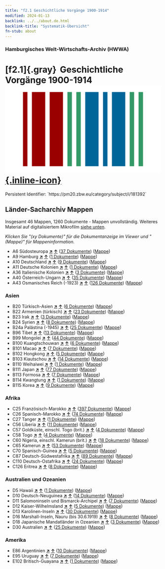 ```yaml
---
title: "f2.1 Geschichtliche Vorgänge 1900-1914"
modified: 2024-01-13
backlink: ../../about.de.html
backlink-title: "Systematik-Übersicht"
fn-stub: about
---
```


### Hamburgisches Welt-Wirtschafts-Archiv (HWWA)

# [f2.1]{.gray}&#8201; Geschichtliche Vorgänge 1900-1914 &#160; [![Wikidata](/images/Wikidata-logo.svg "Wikidata"){.inline-icon}](http://www.wikidata.org/entity/Q104699618)

<div class="hint">Persistent Identifier: `https://pm20.zbw.eu/category/subject/i/181392`</div>







## Länder-Sacharchiv Mappen






Insgesamt 46 Mappen, 1260 Dokumente - Mappen unvollständig. Weiteres Material auf digitalisiertem Mikrofilm [siehe unten](#filmsections).

_Klicken Sie "(xy Dokumente)" für die Dokumentanzeige im Viewer und "(Mappe)" für Mappeninformation._



- A6 Südosteuropa [**&nearr;**](../../../geo/i/140900/about.de.html "Südosteuropa (alle Mappen)") [**&uarr;**](../../../geo/about.de.html#A6 "Ländersystematik") (<a href="https://pm20.zbw.eu/iiifview/folder/sh/140900,181392" title="über: Südosteuropa : Geschichtliche Vorgänge 1900-1914" target="_blank">37 Dokumente</a>) ([Mappe](../../../../folder/sh/1409xx/140900/1813xx/181392/about.de.html))
- A9 Hamburg [**&nearr;**](../../../geo/i/140905/about.de.html "Hamburg (alle Mappen)") [**&uarr;**](../../../geo/about.de.html#A9 "Ländersystematik") (<a href="https://pm20.zbw.eu/iiifview/folder/sh/140905,181392" title="über: Hamburg : Geschichtliche Vorgänge 1900-1914" target="_blank">1 Dokumente</a>) ([Mappe](../../../../folder/sh/1409xx/140905/1813xx/181392/about.de.html))
- A10 Deutschland [**&nearr;**](../../../geo/i/126128/about.de.html "Deutschland (alle Mappen)") [**&uarr;**](../../../geo/about.de.html#A10 "Ländersystematik") (<a href="https://pm20.zbw.eu/iiifview/folder/sh/126128,181392" title="über: Deutschland : Geschichtliche Vorgänge 1900-1914" target="_blank">9 Dokumente</a>) ([Mappe](../../../../folder/sh/1261xx/126128/1813xx/181392/about.de.html))
- A11 Deutsche Kolonien [**&nearr;**](../../../geo/i/140960/about.de.html "Deutsche Kolonien (alle Mappen)") [**&uarr;**](../../../geo/about.de.html#A11 "Ländersystematik") (<a href="https://pm20.zbw.eu/iiifview/folder/sh/140960,181392" title="über: Deutsche Kolonien : Geschichtliche Vorgänge 1900-1914" target="_blank">1 Dokumente</a>) ([Mappe](../../../../folder/sh/1409xx/140960/1813xx/181392/about.de.html))
- A36 Italienische Kolonien [**&nearr;**](../../../geo/i/141012/about.de.html "Italienische Kolonien (alle Mappen)") [**&uarr;**](../../../geo/about.de.html#A36 "Ländersystematik") (<a href="https://pm20.zbw.eu/iiifview/folder/sh/141012,181392" title="über: Italienische Kolonien : Geschichtliche Vorgänge 1900-1914" target="_blank">3 Dokumente</a>) ([Mappe](../../../../folder/sh/1410xx/141012/1813xx/181392/about.de.html))
- A40 Österreich-Ungarn [**&nearr;**](../../../geo/i/126127/about.de.html "Österreich-Ungarn (alle Mappen)") [**&uarr;**](../../../geo/about.de.html#A40 "Ländersystematik") (<a href="https://pm20.zbw.eu/iiifview/folder/sh/126127,181392" title="über: Österreich-Ungarn : Geschichtliche Vorgänge 1900-1914" target="_blank">35 Dokumente</a>) ([Mappe](../../../../folder/sh/1261xx/126127/1813xx/181392/about.de.html))
- A43 Osmanisches Reich (-1923) [**&nearr;**](../../../geo/i/141034/about.de.html "Osmanisches Reich (-1923) (alle Mappen)") [**&uarr;**](../../../geo/about.de.html#A43 "Ländersystematik") (<a href="https://pm20.zbw.eu/iiifview/folder/sh/141034,181392" title="über: Osmanisches Reich (-1923) : Geschichtliche Vorgänge 1900-1914" target="_blank">126 Dokumente</a>) ([Mappe](../../../../folder/sh/1410xx/141034/1813xx/181392/about.de.html))

### Asien

- B20 Türkisch-Asien [**&nearr;**](../../../geo/i/141108/about.de.html "Türkisch-Asien (alle Mappen)") [**&uarr;**](../../../geo/about.de.html#B20 "Ländersystematik") (<a href="https://pm20.zbw.eu/iiifview/folder/sh/141108,181392" title="über: Türkisch-Asien : Geschichtliche Vorgänge 1900-1914" target="_blank">6 Dokumente</a>) ([Mappe](../../../../folder/sh/1411xx/141108/1813xx/181392/about.de.html))
- B22 Armenien (türkisch) [**&nearr;**](../../../geo/i/141112/about.de.html "Armenien (türkisch) (alle Mappen)") [**&uarr;**](../../../geo/about.de.html#B22 "Ländersystematik") (<a href="https://pm20.zbw.eu/iiifview/folder/sh/141112,181392" title="über: Armenien (türkisch) : Geschichtliche Vorgänge 1900-1914" target="_blank">23 Dokumente</a>) ([Mappe](../../../../folder/sh/1411xx/141112/1813xx/181392/about.de.html))
- B23 Irak [**&nearr;**](../../../geo/i/141113/about.de.html "Irak (alle Mappen)") [**&uarr;**](../../../geo/about.de.html#B23 "Ländersystematik") (<a href="https://pm20.zbw.eu/iiifview/folder/sh/141113,181392" title="über: Irak : Geschichtliche Vorgänge 1900-1914" target="_blank">3 Dokumente</a>) ([Mappe](../../../../folder/sh/1411xx/141113/1813xx/181392/about.de.html))
- B24 Syrien [**&nearr;**](../../../geo/i/141114/about.de.html "Syrien (alle Mappen)") [**&uarr;**](../../../geo/about.de.html#B24 "Ländersystematik") (<a href="https://pm20.zbw.eu/iiifview/folder/sh/141114,181392" title="über: Syrien : Geschichtliche Vorgänge 1900-1914" target="_blank">8 Dokumente</a>) ([Mappe](../../../../folder/sh/1411xx/141114/1813xx/181392/about.de.html))
- B24a Palästina (-1945) [**&nearr;**](../../../geo/i/141115/about.de.html "Palästina (-1945) (alle Mappen)") [**&uarr;**](../../../geo/about.de.html#B24a "Ländersystematik") (<a href="https://pm20.zbw.eu/iiifview/folder/sh/141115,181392" title="über: Palästina (-1945) : Geschichtliche Vorgänge 1900-1914" target="_blank">25 Dokumente</a>) ([Mappe](../../../../folder/sh/1411xx/141115/1813xx/181392/about.de.html))
- B96 Tibet [**&nearr;**](../../../geo/i/141259/about.de.html "Tibet (alle Mappen)") [**&uarr;**](../../../geo/about.de.html#B96 "Ländersystematik") (<a href="https://pm20.zbw.eu/iiifview/folder/sh/141259,181392" title="über: Tibet : Geschichtliche Vorgänge 1900-1914" target="_blank">13 Dokumente</a>) ([Mappe](../../../../folder/sh/1412xx/141259/1813xx/181392/about.de.html))
- B99 Mongolei [**&nearr;**](../../../geo/i/141261/about.de.html "Mongolei (alle Mappen)") [**&uarr;**](../../../geo/about.de.html#B99 "Ländersystematik") (<a href="https://pm20.zbw.eu/iiifview/folder/sh/141261,181392" title="über: Mongolei : Geschichtliche Vorgänge 1900-1914" target="_blank">44 Dokumente</a>) ([Mappe](../../../../folder/sh/1412xx/141261/1813xx/181392/about.de.html))
- B100 Kuangtschouwan [**&nearr;**](../../../geo/i/141266/about.de.html "Kuangtschouwan (alle Mappen)") [**&uarr;**](../../../geo/about.de.html#B100 "Ländersystematik") (<a href="https://pm20.zbw.eu/iiifview/folder/sh/141266,181392" title="über: Kuangtschouwan : Geschichtliche Vorgänge 1900-1914" target="_blank">6 Dokumente</a>) ([Mappe](../../../../folder/sh/1412xx/141266/1813xx/181392/about.de.html))
- B101 Macao [**&nearr;**](../../../geo/i/141267/about.de.html "Macao (alle Mappen)") [**&uarr;**](../../../geo/about.de.html#B101 "Ländersystematik") (<a href="https://pm20.zbw.eu/iiifview/folder/sh/141267,181392" title="über: Macao : Geschichtliche Vorgänge 1900-1914" target="_blank">7 Dokumente</a>) ([Mappe](../../../../folder/sh/1412xx/141267/1813xx/181392/about.de.html))
- B102 Hongkong [**&nearr;**](../../../geo/i/141268/about.de.html "Hongkong (alle Mappen)") [**&uarr;**](../../../geo/about.de.html#B102 "Ländersystematik") (<a href="https://pm20.zbw.eu/iiifview/folder/sh/141268,181392" title="über: Hongkong : Geschichtliche Vorgänge 1900-1914" target="_blank">5 Dokumente</a>) ([Mappe](../../../../folder/sh/1412xx/141268/1813xx/181392/about.de.html))
- B103 Kiautschou [**&nearr;**](../../../geo/i/126163/about.de.html "Kiautschou (alle Mappen)") [**&uarr;**](../../../geo/about.de.html#B103 "Ländersystematik") (<a href="https://pm20.zbw.eu/iiifview/folder/sh/126163,181392" title="über: Kiautschou : Geschichtliche Vorgänge 1900-1914" target="_blank">14 Dokumente</a>) ([Mappe](../../../../folder/sh/1261xx/126163/1813xx/181392/about.de.html))
- B110 Weihaiwei [**&nearr;**](../../../geo/i/141271/about.de.html "Weihaiwei (alle Mappen)") [**&uarr;**](../../../geo/about.de.html#B110 "Ländersystematik") (<a href="https://pm20.zbw.eu/iiifview/folder/sh/141271,181392" title="über: Weihaiwei : Geschichtliche Vorgänge 1900-1914" target="_blank">1 Dokumente</a>) ([Mappe](../../../../folder/sh/1412xx/141271/1813xx/181392/about.de.html))
- B111 Japan [**&nearr;**](../../../geo/i/141272/about.de.html "Japan (alle Mappen)") [**&uarr;**](../../../geo/about.de.html#B111 "Ländersystematik") (<a href="https://pm20.zbw.eu/iiifview/folder/sh/141272,181392" title="über: Japan : Geschichtliche Vorgänge 1900-1914" target="_blank">77 Dokumente</a>) ([Mappe](../../../../folder/sh/1412xx/141272/1813xx/181392/about.de.html))
- B113 Formosa [**&nearr;**](../../../geo/i/141274/about.de.html "Formosa (alle Mappen)") [**&uarr;**](../../../geo/about.de.html#B113 "Ländersystematik") (<a href="https://pm20.zbw.eu/iiifview/folder/sh/141274,181392" title="über: Formosa : Geschichtliche Vorgänge 1900-1914" target="_blank">7 Dokumente</a>) ([Mappe](../../../../folder/sh/1412xx/141274/1813xx/181392/about.de.html))
- B114 Kwangtung [**&nearr;**](../../../geo/i/141275/about.de.html "Kwangtung (alle Mappen)") [**&uarr;**](../../../geo/about.de.html#B114 "Ländersystematik") (<a href="https://pm20.zbw.eu/iiifview/folder/sh/141275,181392" title="über: Kwangtung : Geschichtliche Vorgänge 1900-1914" target="_blank">1 Dokumente</a>) ([Mappe](../../../../folder/sh/1412xx/141275/1813xx/181392/about.de.html))
- B115 Korea [**&nearr;**](../../../geo/i/141276/about.de.html "Korea (alle Mappen)") [**&uarr;**](../../../geo/about.de.html#B115 "Ländersystematik") (<a href="https://pm20.zbw.eu/iiifview/folder/sh/141276,181392" title="über: Korea : Geschichtliche Vorgänge 1900-1914" target="_blank">9 Dokumente</a>) ([Mappe](../../../../folder/sh/1412xx/141276/1813xx/181392/about.de.html))

### Afrika

- C25 Französisch-Marokko [**&nearr;**](../../../geo/i/141358/about.de.html "Französisch-Marokko (alle Mappen)") [**&uarr;**](../../../geo/about.de.html#C25 "Ländersystematik") (<a href="https://pm20.zbw.eu/iiifview/folder/sh/141358,181392" title="über: Französisch-Marokko : Geschichtliche Vorgänge 1900-1914" target="_blank">397 Dokumente</a>) ([Mappe](../../../../folder/sh/1413xx/141358/1813xx/181392/about.de.html))
- C26 Spanisch-Marokko [**&nearr;**](../../../geo/i/141359/about.de.html "Spanisch-Marokko (alle Mappen)") [**&uarr;**](../../../geo/about.de.html#C26 "Ländersystematik") (<a href="https://pm20.zbw.eu/iiifview/folder/sh/141359,181392" title="über: Spanisch-Marokko : Geschichtliche Vorgänge 1900-1914" target="_blank">74 Dokumente</a>) ([Mappe](../../../../folder/sh/1413xx/141359/1813xx/181392/about.de.html))
- C27 Tanger [**&nearr;**](../../../geo/i/141360/about.de.html "Tanger (alle Mappen)") [**&uarr;**](../../../geo/about.de.html#C27 "Ländersystematik") (<a href="https://pm20.zbw.eu/iiifview/folder/sh/141360,181392" title="über: Tanger : Geschichtliche Vorgänge 1900-1914" target="_blank">1 Dokumente</a>) ([Mappe](../../../../folder/sh/1413xx/141360/1813xx/181392/about.de.html))
- C56 Liberia [**&nearr;**](../../../geo/i/141405/about.de.html "Liberia (alle Mappen)") [**&uarr;**](../../../geo/about.de.html#C56 "Ländersystematik") (<a href="https://pm20.zbw.eu/iiifview/folder/sh/141405,181392" title="über: Liberia : Geschichtliche Vorgänge 1900-1914" target="_blank">11 Dokumente</a>) ([Mappe](../../../../folder/sh/1414xx/141405/1813xx/181392/about.de.html))
- C57 Goldküste, einschl. Togo (brit.) [**&nearr;**](../../../geo/i/141406/about.de.html "Goldküste, einschl. Togo (brit.) (alle Mappen)") [**&uarr;**](../../../geo/about.de.html#C57 "Ländersystematik") (<a href="https://pm20.zbw.eu/iiifview/folder/sh/141406,181392" title="über: Goldküste, einschl. Togo (brit.) : Geschichtliche Vorgänge 1900-1914" target="_blank">4 Dokumente</a>) ([Mappe](../../../../folder/sh/1414xx/141406/1813xx/181392/about.de.html))
- C58 Togo [**&nearr;**](../../../geo/i/141408/about.de.html "Togo (alle Mappen)") [**&uarr;**](../../../geo/about.de.html#C58 "Ländersystematik") (<a href="https://pm20.zbw.eu/iiifview/folder/sh/141408,181392" title="über: Togo : Geschichtliche Vorgänge 1900-1914" target="_blank">4 Dokumente</a>) ([Mappe](../../../../folder/sh/1414xx/141408/1813xx/181392/about.de.html))
- C60 Nigeria, einschl. Kamerun (brit.) [**&nearr;**](../../../geo/i/141409/about.de.html "Nigeria, einschl. Kamerun (brit.) (alle Mappen)") [**&uarr;**](../../../geo/about.de.html#C60 "Ländersystematik") (<a href="https://pm20.zbw.eu/iiifview/folder/sh/141409,181392" title="über: Nigeria, einschl. Kamerun (brit.) : Geschichtliche Vorgänge 1900-1914" target="_blank">18 Dokumente</a>) ([Mappe](../../../../folder/sh/1414xx/141409/1813xx/181392/about.de.html))
- C65 Kamerun [**&nearr;**](../../../geo/i/141410/about.de.html "Kamerun (alle Mappen)") [**&uarr;**](../../../geo/about.de.html#C65 "Ländersystematik") (<a href="https://pm20.zbw.eu/iiifview/folder/sh/141410,181392" title="über: Kamerun : Geschichtliche Vorgänge 1900-1914" target="_blank">53 Dokumente</a>) ([Mappe](../../../../folder/sh/1414xx/141410/1813xx/181392/about.de.html))
- C70 Spanisch-Guinea [**&nearr;**](../../../geo/i/141412/about.de.html "Spanisch-Guinea (alle Mappen)") [**&uarr;**](../../../geo/about.de.html#C70 "Ländersystematik") (<a href="https://pm20.zbw.eu/iiifview/folder/sh/141412,181392" title="über: Spanisch-Guinea : Geschichtliche Vorgänge 1900-1914" target="_blank">5 Dokumente</a>) ([Mappe](../../../../folder/sh/1414xx/141412/1813xx/181392/about.de.html))
- C87 Deutsch-Südwestafrika [**&nearr;**](../../../geo/i/141450/about.de.html "Deutsch-Südwestafrika (alle Mappen)") [**&uarr;**](../../../geo/about.de.html#C87 "Ländersystematik") (<a href="https://pm20.zbw.eu/iiifview/folder/sh/141450,181392" title="über: Deutsch-Südwestafrika : Geschichtliche Vorgänge 1900-1914" target="_blank">89 Dokumente</a>) ([Mappe](../../../../folder/sh/1414xx/141450/1813xx/181392/about.de.html))
- C110 Deutsch-Ostafrika [**&nearr;**](../../../geo/i/141471/about.de.html "Deutsch-Ostafrika (alle Mappen)") [**&uarr;**](../../../geo/about.de.html#C110 "Ländersystematik") (<a href="https://pm20.zbw.eu/iiifview/folder/sh/141471,181392" title="über: Deutsch-Ostafrika : Geschichtliche Vorgänge 1900-1914" target="_blank">24 Dokumente</a>) ([Mappe](../../../../folder/sh/1414xx/141471/1813xx/181392/about.de.html))
- C126 Eritrea [**&nearr;**](../../../geo/i/141483/about.de.html "Eritrea (alle Mappen)") [**&uarr;**](../../../geo/about.de.html#C126 "Ländersystematik") (<a href="https://pm20.zbw.eu/iiifview/folder/sh/141483,181392" title="über: Eritrea : Geschichtliche Vorgänge 1900-1914" target="_blank">8 Dokumente</a>) ([Mappe](../../../../folder/sh/1414xx/141483/1813xx/181392/about.de.html))

### Australien und Ozeanien

- D5 Hawaii [**&nearr;**](../../../geo/i/141595/about.de.html "Hawaii (alle Mappen)") [**&uarr;**](../../../geo/about.de.html#D5 "Ländersystematik") (<a href="https://pm20.zbw.eu/iiifview/folder/sh/141595,181392" title="über: Hawaii : Geschichtliche Vorgänge 1900-1914" target="_blank">1 Dokumente</a>) ([Mappe](../../../../folder/sh/1415xx/141595/1813xx/181392/about.de.html))
- D10 Deutsch-Neuguinea [**&nearr;**](../../../geo/i/141601/about.de.html "Deutsch-Neuguinea (alle Mappen)") [**&uarr;**](../../../geo/about.de.html#D10 "Ländersystematik") (<a href="https://pm20.zbw.eu/iiifview/folder/sh/141601,181392" title="über: Deutsch-Neuguinea : Geschichtliche Vorgänge 1900-1914" target="_blank">14 Dokumente</a>) ([Mappe](../../../../folder/sh/1416xx/141601/1813xx/181392/about.de.html))
- D11 Salomoninseln und Bismarck-Archipel [**&nearr;**](../../../geo/i/141610/about.de.html "Salomoninseln und Bismarck-Archipel (alle Mappen)") [**&uarr;**](../../../geo/about.de.html#D11 "Ländersystematik") (<a href="https://pm20.zbw.eu/iiifview/folder/sh/141610,181392" title="über: Salomoninseln und Bismarck-Archipel : Geschichtliche Vorgänge 1900-1914" target="_blank">7 Dokumente</a>) ([Mappe](../../../../folder/sh/1416xx/141610/1813xx/181392/about.de.html))
- D12 Kaiser-Wilhelmsland [**&nearr;**](../../../geo/i/141612/about.de.html "Kaiser-Wilhelmsland (alle Mappen)") [**&uarr;**](../../../geo/about.de.html#D12 "Ländersystematik") (<a href="https://pm20.zbw.eu/iiifview/folder/sh/141612,181392" title="über: Kaiser-Wilhelmsland : Geschichtliche Vorgänge 1900-1914" target="_blank">5 Dokumente</a>) ([Mappe](../../../../folder/sh/1416xx/141612/1813xx/181392/about.de.html))
- D13 Karolinen-Inseln [**&nearr;**](../../../geo/i/141613/about.de.html "Karolinen-Inseln (alle Mappen)") [**&uarr;**](../../../geo/about.de.html#D13 "Ländersystematik") (<a href="https://pm20.zbw.eu/iiifview/folder/sh/141613,181392" title="über: Karolinen-Inseln : Geschichtliche Vorgänge 1900-1914" target="_blank">30 Dokumente</a>) ([Mappe](../../../../folder/sh/1416xx/141613/1813xx/181392/about.de.html))
- D16 Marshall-Inseln, Nauru (bis 30.6.1919) [**&nearr;**](../../../geo/i/141616/about.de.html "Marshall-Inseln, Nauru (bis 30.6.1919) (alle Mappen)") [**&uarr;**](../../../geo/about.de.html#D16 "Ländersystematik") (<a href="https://pm20.zbw.eu/iiifview/folder/sh/141616,181392" title="über: Marshall-Inseln, Nauru (bis 30.6.1919) : Geschichtliche Vorgänge 1900-1914" target="_blank">8 Dokumente</a>) ([Mappe](../../../../folder/sh/1416xx/141616/1813xx/181392/about.de.html))
- D18 Japanische Mandatländer in Ozeanien [**&nearr;**](../../../geo/i/141618/about.de.html "Japanische Mandatländer in Ozeanien (alle Mappen)") [**&uarr;**](../../../geo/about.de.html#D18 "Ländersystematik") (<a href="https://pm20.zbw.eu/iiifview/folder/sh/141618,181392" title="über: Japanische Mandatländer in Ozeanien : Geschichtliche Vorgänge 1900-1914" target="_blank">3 Dokumente</a>) ([Mappe](../../../../folder/sh/1416xx/141618/1813xx/181392/about.de.html))
- D30 Australien [**&nearr;**](../../../geo/i/141621/about.de.html "Australien (alle Mappen)") [**&uarr;**](../../../geo/about.de.html#D30 "Ländersystematik") (<a href="https://pm20.zbw.eu/iiifview/folder/sh/141621,181392" title="über: Australien : Geschichtliche Vorgänge 1900-1914" target="_blank">25 Dokumente</a>) ([Mappe](../../../../folder/sh/1416xx/141621/1813xx/181392/about.de.html))

### Amerika

- E86 Argentinien [**&nearr;**](../../../geo/i/141692/about.de.html "Argentinien (alle Mappen)") [**&uarr;**](../../../geo/about.de.html#E86 "Ländersystematik") (<a href="https://pm20.zbw.eu/iiifview/folder/sh/141692,181392" title="über: Argentinien : Geschichtliche Vorgänge 1900-1914" target="_blank">10 Dokumente</a>) ([Mappe](../../../../folder/sh/1416xx/141692/1813xx/181392/about.de.html))
- E95 Uruguay [**&nearr;**](../../../geo/i/141695/about.de.html "Uruguay (alle Mappen)") [**&uarr;**](../../../geo/about.de.html#E95 "Ländersystematik") (<a href="https://pm20.zbw.eu/iiifview/folder/sh/141695,181392" title="über: Uruguay : Geschichtliche Vorgänge 1900-1914" target="_blank">7 Dokumente</a>) ([Mappe](../../../../folder/sh/1416xx/141695/1813xx/181392/about.de.html))
- E102 Britisch-Guayana [**&nearr;**](../../../geo/i/141700/about.de.html "Britisch-Guayana (alle Mappen)") [**&uarr;**](../../../geo/about.de.html#E102 "Ländersystematik") (<a href="https://pm20.zbw.eu/iiifview/folder/sh/141700,181392" title="über: Britisch-Guayana : Geschichtliche Vorgänge 1900-1914" target="_blank">1 Dokumente</a>) ([Mappe](../../../../folder/sh/1417xx/141700/1813xx/181392/about.de.html))



<a id="filmsections" />













